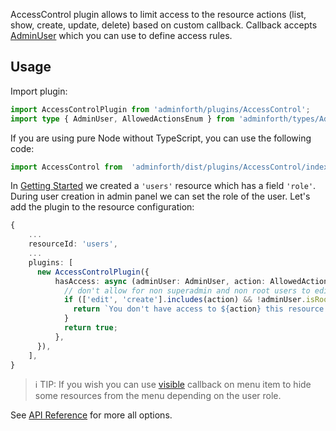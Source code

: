 
AccessControl plugin allows to limit access to the resource actions (list, show, create, update, delete) based on custom callback.
Callback accepts [AdminUser](/docs/api/types/AdminForthConfig/type-aliases/AdminUser/) which you can use to define access rules.


## Usage


Import plugin:

```ts
import AccessControlPlugin from 'adminforth/plugins/AccessControl';
import type { AdminUser, AllowedActionsEnum } from 'adminforth/types/AdminForthConfig.js';

```
If you are using pure Node without TypeScript, you can use the following code:

```js
import AccessControl from  'adminforth/dist/plugins/AccessControl/index.js';
```

In [Getting Started](<../Getting Started.md>) we created a `'users'` resource which has a field `'role'`. During user creation 
in admin panel we can set the role of the user. Let's add the plugin to the resource configuration:

```ts
{ 
    ...
    resourceId: 'users',
    ...
    plugins: [
      new AccessControlPlugin({
          hasAccess: async (adminUser: AdminUser, action: AllowedActionsEnum) => {
            // don't allow for non superadmin and non root users to edit and create users
            if (['edit', 'create'].includes(action) && !adminUser.isRoot && adminUser.dbUser.role !== 'superadmin') {
              return `You don't have access to ${action} this resource. Contact admin for more information.`
            }
            return true;
          },
      }),
    ], 
}
```

> ℹ️ TIP: If you wish you can use [visible](/docs/api/types/AdminForthConfig/type-aliases/AdminForthConfigMenuItem#visible) callback on menu item to hide some resources from the menu depending on the user role.




See [API Reference](/docs/api/plugins/AccessControl/types/type-aliases/PluginOptions) for more all options.